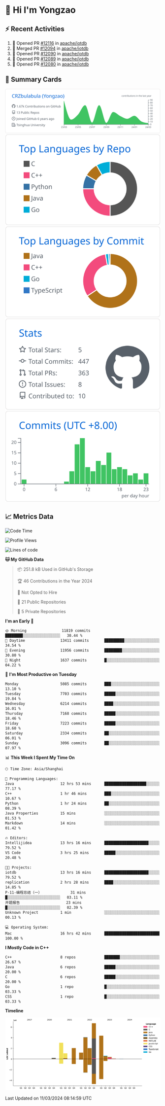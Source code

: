 # 👋 Hi I'm Yongzao

## ⚡ Recent Activities
<!--START_SECTION:activity-->
1. 💪 Opened PR [#12116](https://github.com/apache/iotdb/pull/12116) in [apache/iotdb](https://github.com/apache/iotdb)
2. 🎉 Merged PR [#12094](https://github.com/apache/iotdb/pull/12094) in [apache/iotdb](https://github.com/apache/iotdb)
3. 💪 Opened PR [#12090](https://github.com/apache/iotdb/pull/12090) in [apache/iotdb](https://github.com/apache/iotdb)
4. 💪 Opened PR [#12089](https://github.com/apache/iotdb/pull/12089) in [apache/iotdb](https://github.com/apache/iotdb)
5. 💪 Opened PR [#12080](https://github.com/apache/iotdb/pull/12080) in [apache/iotdb](https://github.com/apache/iotdb)
<!--END_SECTION:activity-->

## 🎑 Summary Cards

[![](https://raw.githubusercontent.com/CRZbulabula/CRZbulabula/main/profile-summary-card-output/github/0-profile-details.svg)](https://github.com/vn7n24fzkq/github-profile-summary-cards)
[![](https://raw.githubusercontent.com/CRZbulabula/CRZbulabula/main/profile-summary-card-output/github/1-repos-per-language.svg)](https://github.com/vn7n24fzkq/github-profile-summary-cards) [![](https://raw.githubusercontent.com/CRZbulabula/CRZbulabula/main/profile-summary-card-output/github/2-most-commit-language.svg)](https://github.com/vn7n24fzkq/github-profile-summary-cards)
[![](https://raw.githubusercontent.com/CRZbulabula/CRZbulabula/main/profile-summary-card-output/github/3-stats.svg)](https://github.com/vn7n24fzkq/github-profile-summary-cards) [![](https://raw.githubusercontent.com/CRZbulabula/CRZbulabula/main/profile-summary-card-output/github/4-productive-time.svg)](https://github.com/vn7n24fzkq/github-profile-summary-cards)

## 📈 Metrics Data

<!--START_SECTION:waka-->
![Code Time](http://img.shields.io/badge/Code%20Time-586%20hrs%2045%20mins-blue)

![Profile Views](http://img.shields.io/badge/Profile%20Views-1-blue)

![Lines of code](https://img.shields.io/badge/From%20Hello%20World%20I%27ve%20Written-25.7%20million%20lines%20of%20code-blue)

**🐱 My GitHub Data** 

> 📦 251.8 kB Used in GitHub's Storage 
 > 
> 🏆 46 Contributions in the Year 2024
 > 
> 🚫 Not Opted to Hire
 > 
> 📜 21 Public Repositories 
 > 
> 🔑 5 Private Repositories 
 > 
**I'm an Early 🐤** 

```text
🌞 Morning                11819 commits       ████████░░░░░░░░░░░░░░░░░   30.44 % 
🌆 Daytime                13411 commits       █████████░░░░░░░░░░░░░░░░   34.54 % 
🌃 Evening                11956 commits       ████████░░░░░░░░░░░░░░░░░   30.80 % 
🌙 Night                  1637 commits        █░░░░░░░░░░░░░░░░░░░░░░░░   04.22 % 
```
📅 **I'm Most Productive on Tuesday** 

```text
Monday                   5085 commits        ███░░░░░░░░░░░░░░░░░░░░░░   13.10 % 
Tuesday                  7703 commits        █████░░░░░░░░░░░░░░░░░░░░   19.84 % 
Wednesday                6214 commits        ████░░░░░░░░░░░░░░░░░░░░░   16.01 % 
Thursday                 7168 commits        █████░░░░░░░░░░░░░░░░░░░░   18.46 % 
Friday                   7223 commits        █████░░░░░░░░░░░░░░░░░░░░   18.60 % 
Saturday                 2334 commits        ██░░░░░░░░░░░░░░░░░░░░░░░   06.01 % 
Sunday                   3096 commits        ██░░░░░░░░░░░░░░░░░░░░░░░   07.97 % 
```


📊 **This Week I Spent My Time On** 

```text
🕑︎ Time Zone: Asia/Shanghai

💬 Programming Languages: 
Java                     12 hrs 53 mins      ███████████████████░░░░░░   77.17 % 
C++                      1 hr 46 mins        ███░░░░░░░░░░░░░░░░░░░░░░   10.67 % 
Python                   1 hr 24 mins        ██░░░░░░░░░░░░░░░░░░░░░░░   08.39 % 
Java Properties          15 mins             ░░░░░░░░░░░░░░░░░░░░░░░░░   01.53 % 
Markdown                 14 mins             ░░░░░░░░░░░░░░░░░░░░░░░░░   01.42 % 

🔥 Editors: 
Intellijidea             13 hrs 16 mins      ████████████████████░░░░░   79.52 % 
VS Code                  3 hrs 25 mins       █████░░░░░░░░░░░░░░░░░░░░   20.48 % 

🐱‍💻 Projects: 
iotdb                    13 hrs 16 mins      ████████████████████░░░░░   79.52 % 
replication              2 hrs 28 mins       ████░░░░░░░░░░░░░░░░░░░░░   14.85 % 
P-11-编程总结（一）             31 mins             █░░░░░░░░░░░░░░░░░░░░░░░░   03.11 % 
开题报告                     23 mins             █░░░░░░░░░░░░░░░░░░░░░░░░   02.39 % 
Unknown Project          1 min               ░░░░░░░░░░░░░░░░░░░░░░░░░   00.13 % 

💻 Operating System: 
Mac                      16 hrs 42 mins      █████████████████████████   100.00 % 
```

**I Mostly Code in C++** 

```text
C++                      8 repos             ███████░░░░░░░░░░░░░░░░░░   26.67 % 
Java                     6 repos             █████░░░░░░░░░░░░░░░░░░░░   20.00 % 
C                        6 repos             █████░░░░░░░░░░░░░░░░░░░░   20.00 % 
Go                       1 repo              █░░░░░░░░░░░░░░░░░░░░░░░░   03.33 % 
CSS                      1 repo              █░░░░░░░░░░░░░░░░░░░░░░░░   03.33 % 
```



**Timeline**

![Lines of Code chart](https://raw.githubusercontent.com/CRZbulabula/CRZbulabula/main/assets/bar_graph.png)


 Last Updated on 11/03/2024 08:14:59 UTC
<!--END_SECTION:waka-->


